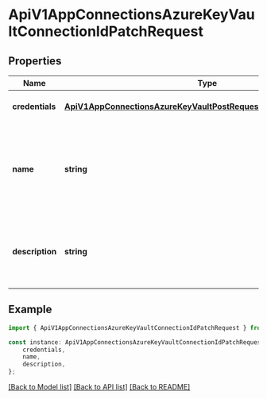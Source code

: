 # ApiV1AppConnectionsAzureKeyVaultConnectionIdPatchRequest


## Properties

Name | Type | Description | Notes
------------ | ------------- | ------------- | -------------
**credentials** | [**ApiV1AppConnectionsAzureKeyVaultPostRequestAllOfAnyOfCredentials**](ApiV1AppConnectionsAzureKeyVaultPostRequestAllOfAnyOfCredentials.md) |  | [optional] [default to undefined]
**name** | **string** | The updated name of the Azure Key Vault Connection. Must be slug-friendly. | [optional] [default to undefined]
**description** | **string** | The updated description of the Azure Key Vault Connection. | [optional] [default to undefined]

## Example

```typescript
import { ApiV1AppConnectionsAzureKeyVaultConnectionIdPatchRequest } from './api';

const instance: ApiV1AppConnectionsAzureKeyVaultConnectionIdPatchRequest = {
    credentials,
    name,
    description,
};
```

[[Back to Model list]](../README.md#documentation-for-models) [[Back to API list]](../README.md#documentation-for-api-endpoints) [[Back to README]](../README.md)
